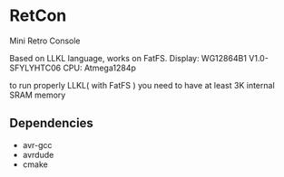 # RetCon

Mini Retro Console

Based on LLKL language, works on FatFS.
Display: WG12864B1 V1.0-SFYLYHTC06
CPU: Atmega1284p

to run properly LLKL( with FatFS ) you need to have at least 3K internal SRAM memory

## Dependencies
- avr-gcc
- avrdude
- cmake
